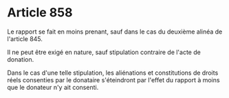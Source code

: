 # Article 858

Le rapport se fait en moins prenant, sauf dans le cas du deuxième alinéa de l'article 845.

Il ne peut être exigé en nature, sauf stipulation contraire de l'acte de donation.

Dans le cas d'une telle stipulation, les aliénations et constitutions de droits réels consenties par le donataire s'éteindront par l'effet du rapport à moins que le donateur n'y ait consenti.
